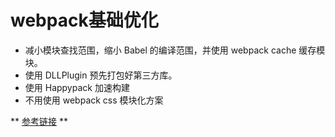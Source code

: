 # webpack基础优化

  * 减小模块查找范围，缩小 Babel 的编译范围，并使用 webpack cache 缓存模块。
  * 使用 DLLPlugin 预先打包好第三方库。
  * 使用 Happypack 加速构建
  * 不用使用 webpack css 模块化方案

** [参考链接](https://github.com/happylindz/blog/issues/8) **

